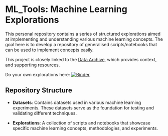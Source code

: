 # ML_Tools: Machine Learning Explorations  

This personal repository contains a series of structured explorations aimed at implementing and understanding various machine learning concepts. The goal here is to develop a repository of generalised scripts/notebooks that can be used to implement concepts easily.

This project is closely linked to the [Data Archive](https://rhyslwells.github.io/Data-Archive/), which provides context, and supporting resources. 

Do your own explorations here: [![Binder](https://mybinder.org/badge_logo.svg)](https://mybinder.org/v2/gh/rhyslwells/ML_Tools/main)

## Repository Structure  

- **Datasets**: Contains datasets used in various machine learning experiments. These datasets serve as the foundation for testing and validating different techniques.  

- **Explorations**: A collection of scripts and notebooks that showcase specific machine learning concepts, methodologies, and experiments.

